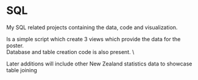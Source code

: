 # SQL
My SQL related projects containing the data, code and visualization. 

Is a simple script which create 3 views which provide the data for the poster. \
Database and table creation code is also present. \

Later additions will include other New Zealand statistics data to showcase table joining 

